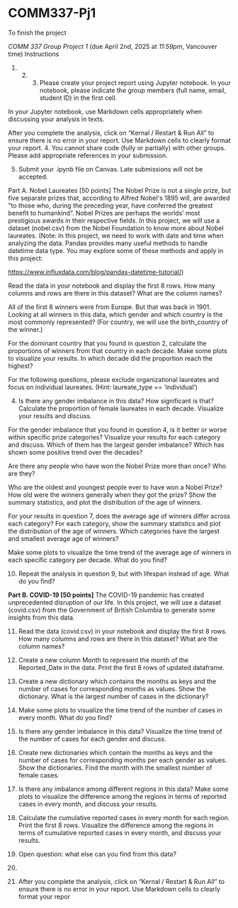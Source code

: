 # COMM337-Pj1
To finish the project


*COMM 337 Group Project 1*
(due April 2nd, 2025 at _11:59pm_, Vancouver time)
Instructions
1. 2. 3. Please create your project report using Jupyter notebook. In your notebook, please indicate
the group members (full name, email, student ID) in the first cell.


In your Jupyter notebook, use Markdown cells appropriately when discussing your analysis
in texts.


After you complete the analysis, click on “Kernal / Restart & Run All” to ensure there is
no error in your report. Use Markdown cells to clearly format your report.
4. You cannot share code (fully or partially) with other groups. Please add appropriate
references in your submission.


5. Submit your .ipynb file on Canvas. Late submissions will not be accepted.


Part A. Nobel Laureates [50 points]
The Nobel Prize is not a single prize, but five separate prizes that, according to Alfred Nobel's
1895 will, are awarded "to those who, during the preceding year, have conferred the greatest
benefit to humankind”. Nobel Prizes are perhaps the worlds’ most prestigious awards in their
respective fields. In this project, we will use a dataset (nobel.csv) from the Nobel Foundation to
know more about Nobel laureates. (Note: In this project, we need to work with date and time when
analyzing the data. Pandas provides many useful methods to handle datetime data type. You may
explore some of these methods and apply in this project:

https://www.influxdata.com/blog/pandas-datetime-tutorial/)


Read the data in your notebook and display the first 8 rows. How many columns and rows
are there in this dataset? What are the column names?

All of the first 8 winners were from Europe. But that was back in 1901. Looking at all
winners in this data, which gender and which country is the most commonly represented?
(For country, we will use the birth_country of the winner.)

For the dominant country that you found in question 2, calculate the proportions of winners
from that country in each decade. Make some plots to visualize your results. In which
decade did the proportion reach the highest?

For the following questions, please exclude organizational laureates and focus on individual
laureates. (Hint: laureate_type == ‘individual’)

4. Is there any gender imbalance in this data? How significant is that? Calculate the proportion
of female laureates in each decade. Visualize your results and discuss.

For the gender imbalance that you found in question 4, is it better or worse within specific
prize categories? Visualize your results for each category and discuss. Which of them has
the largest gender imbalance? Which has shown some positive trend over the decades?

Are there any people who have won the Nobel Prize more than once? Who are they?

Who are the oldest and youngest people ever to have won a Nobel Prize? How old were
the winners generally when they got the prize? Show the summary statistics, and plot the
distribution of the age of winners.

For your results in question 7, does the average age of winners differ across each category?
For each category, show the summary statistics and plot the distribution of the age of
winners. Which categories have the largest and smallest average age of winners?

Make some plots to visualize the time trend of the average age of winners in each specific
category per decade. What do you find?

10. Repeat the analysis in question 9, but with lifespan instead of age. What do you find?

**Part B. COVID-19 [50 points]**
The COVID-19 pandemic has created unprecedented disruption of our life. In this project, we will
use a dataset (covid.csv) from the Government of British Columbia to generate some insights from
this data.

11. Read the data (covid.csv) in your notebook and display the first 8 rows. How many columns
and rows are there in this dataset? What are the column names?

13. Create a new column Month to represent the month of the Reported_Date in the data. Print
the first 8 rows of updated dataframe.

15. Create a new dictionary which contains the months as keys and the number of cases for
corresponding months as values. Show the dictionary. What is the largest number of cases
in the dictionary?

17. Make some plots to visualize the time trend of the number of cases in every month. What
do you find?

19. Is there any gender imbalance in this data? Visualize the time trend of the number of cases
for each gender and discuss.

21. Create new dictionaries which contain the months as keys and the number of cases for
corresponding months per each gender as values. Show the dictionaries. Find the month
with the smallest number of female cases.

23. Is there any imbalance among different regions in this data? Make some plots to visualize
the difference among the regions in terms of reported cases in every month, and discuss
your results.

25. Calculate the cumulative reported cases in every month for each region. Print the first 8
rows. Visualize the difference among the regions in terms of cumulative reported cases in
every month, and discuss your results.

27. Open question: what else can you find from this data?
28. 
29. After you complete the analysis, click on “Kernal / Restart & Run All” to ensure there is
no error in your report. Use Markdown cells to clearly format your repor



